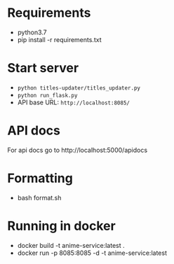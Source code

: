 # Requirements

* python3.7
* pip install -r requirements.txt

# Start server

* `python titles-updater/titles_updater.py`
* `python run_flask.py`
* API base URL: `http://localhost:8085/`

# API docs

For api docs go to http://localhost:5000/apidocs

# Formatting

* bash format.sh

# Running in docker

* docker build -t anime-service:latest .
* docker run -p 8085:8085 -d -t anime-service:latest


